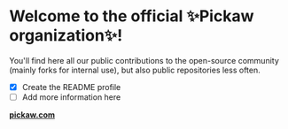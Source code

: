 # Welcome to the official ✨Pickaw organization✨!

You'll find here all our public contributions to the open-source community  
(mainly forks for internal use), but also public repositories less often.

- [x] Create the README profile
- [ ] Add more information here

**[pickaw.com](https://pickaw.com)**
